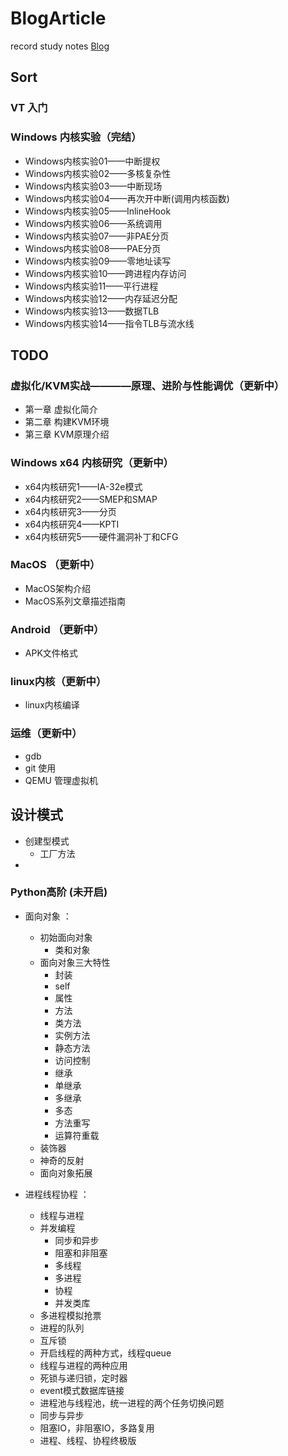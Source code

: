 # BlogArticle

record study notes
[Blog](http://schnappi.games/)

## Sort


### VT 入门

### Windows 内核实验（完结）

- Windows内核实验01——中断提权
- Windows内核实验02——多核复杂性
- Windows内核实验03——中断现场
- Windows内核实验04——再次开中断(调用内核函数)
- Windows内核实验05——InlineHook
- Windows内核实验06——系统调用
- Windows内核实验07——非PAE分页
- Windows内核实验08——PAE分页
- Windows内核实验09——零地址读写
- Windows内核实验10——跨进程内存访问
- Windows内核实验11——平行进程
- Windows内核实验12——内存延迟分配
- Windows内核实验13——数据TLB
- Windows内核实验14——指令TLB与流水线

## TODO

### 虚拟化/KVM实战————原理、进阶与性能调优（更新中）

- 第一章 虚拟化简介
- 第二章 构建KVM环境
- 第三章 KVM原理介绍

### Windows x64 内核研究（更新中）

- x64内核研究1——IA-32e模式
- x64内核研究2——SMEP和SMAP
- x64内核研究3——分页
- x64内核研究4——KPTI
- x64内核研究5——硬件漏洞补丁和CFG

### MacOS （更新中）
- MacOS架构介绍
- MacOS系列文章描述指南

### Android （更新中）

- APK文件格式

### linux内核（更新中）

- linux内核编译

### 运维（更新中）

- gdb
- git 使用
- QEMU 管理虚拟机

## 设计模式

- 创建型模式
  - 工厂方法
- 

### Python高阶 (未开启)

- 面向对象 ：

    - 初始面向对象
      - 类和对象
    - 面向对象三大特性
      - 封装
      - self
      - 属性
      - 方法
      - 类方法
      - 实例方法
      - 静态方法
      - 访问控制
      - 继承
      - 单继承
      - 多继承
      - 多态
      - 方法重写
      - 运算符重载
    - 装饰器
    - 神奇的反射
    - 面向对象拓展
- 进程线程协程 ：
    - 线程与进程
    - 并发编程
      - 同步和异步
      - 阻塞和非阻塞
      - 多线程
      - 多进程
      - 协程
      - 并发类库
    - 多进程模拟抢票
    - 进程的队列
    - 互斥锁
    - 开启线程的两种方式，线程queue
    - 线程与进程的两种应用
    - 死锁与递归锁，定时器
    - event模式数据库链接
    - 进程池与线程池，统一进程的两个任务切换问题
    - 同步与异步
    - 阻塞IO，非阻塞IO，多路复用
    - 进程、线程、协程终极版
